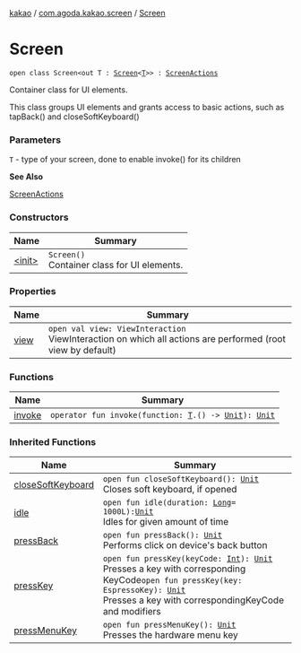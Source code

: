 [kakao](../../index.md) / [com.agoda.kakao.screen](../index.md) / [Screen](./index.md)

# Screen

`open class Screen<out T : `[`Screen`](./index.md)`<`[`T`](index.md#T)`>> : `[`ScreenActions`](../-screen-actions/index.md)

Container class for UI elements.

This class groups UI elements and grants access to basic actions,
such as tapBack() and closeSoftKeyboard()

### Parameters

`T` - type of your screen, done to enable invoke() for its children

**See Also**

[ScreenActions](../-screen-actions/index.md)

### Constructors

| Name | Summary |
|---|---|
| [&lt;init&gt;](-init-.md) | `Screen()`<br>Container class for UI elements. |

### Properties

| Name | Summary |
|---|---|
| [view](view.md) | `open val view: ViewInteraction`<br>ViewInteraction on which all actions are performed (root view by default) |

### Functions

| Name | Summary |
|---|---|
| [invoke](invoke.md) | `operator fun invoke(function: `[`T`](index.md#T)`.() -> `[`Unit`](https://kotlinlang.org/api/latest/jvm/stdlib/kotlin/-unit/index.html)`): `[`Unit`](https://kotlinlang.org/api/latest/jvm/stdlib/kotlin/-unit/index.html) |

### Inherited Functions

| Name | Summary |
|---|---|
| [closeSoftKeyboard](../-screen-actions/close-soft-keyboard.md) | `open fun closeSoftKeyboard(): `[`Unit`](https://kotlinlang.org/api/latest/jvm/stdlib/kotlin/-unit/index.html)<br>Closes soft keyboard, if opened |
| [idle](../-screen-actions/idle.md) | `open fun idle(duration: `[`Long`](https://kotlinlang.org/api/latest/jvm/stdlib/kotlin/-long/index.html)` = 1000L): `[`Unit`](https://kotlinlang.org/api/latest/jvm/stdlib/kotlin/-unit/index.html)<br>Idles for given amount of time |
| [pressBack](../-screen-actions/press-back.md) | `open fun pressBack(): `[`Unit`](https://kotlinlang.org/api/latest/jvm/stdlib/kotlin/-unit/index.html)<br>Performs click on device's back button |
| [pressKey](../-screen-actions/press-key.md) | `open fun pressKey(keyCode: `[`Int`](https://kotlinlang.org/api/latest/jvm/stdlib/kotlin/-int/index.html)`): `[`Unit`](https://kotlinlang.org/api/latest/jvm/stdlib/kotlin/-unit/index.html)<br>Presses a key with corresponding KeyCode`open fun pressKey(key: EspressoKey): `[`Unit`](https://kotlinlang.org/api/latest/jvm/stdlib/kotlin/-unit/index.html)<br>Presses a key with correspondingKeyCode and modifiers |
| [pressMenuKey](../-screen-actions/press-menu-key.md) | `open fun pressMenuKey(): `[`Unit`](https://kotlinlang.org/api/latest/jvm/stdlib/kotlin/-unit/index.html)<br>Presses the hardware menu key |
